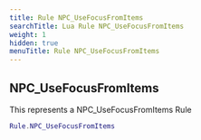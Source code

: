 ```yaml
---
title: Rule NPC_UseFocusFromItems
searchTitle: Lua Rule NPC_UseFocusFromItems
weight: 1
hidden: true
menuTitle: Rule NPC_UseFocusFromItems
---
```

## NPC_UseFocusFromItems

This represents a NPC_UseFocusFromItems Rule
```lua
Rule.NPC_UseFocusFromItems
```